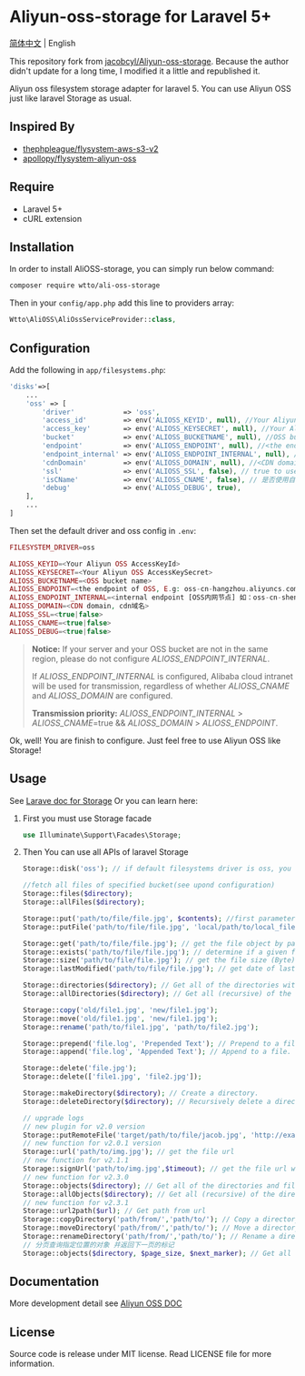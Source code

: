 # Aliyun-oss-storage for Laravel 5+

[简体中文](./readme.md) | English

This repository fork from [jacobcyl/Aliyun-oss-storage](https://github.com/jacobcyl/Aliyun-oss-storage).
Because the author didn't update for a long time, I modified it a little and republished it.

Aliyun oss filesystem storage adapter for laravel 5. You can use Aliyun OSS just like laravel Storage as usual.

## Inspired By

- [thephpleague/flysystem-aws-s3-v2](https://github.com/thephpleague/flysystem-aws-s3-v2)
- [apollopy/flysystem-aliyun-oss](https://github.com/apollopy/flysystem-aliyun-oss)

## Require

- Laravel 5+
- cURL extension

## Installation

In order to install AliOSS-storage, you can simply run below command:

```bash
composer require wtto/ali-oss-storage
```

Then in your `config/app.php` add this line to providers array:

```php
Wtto\AliOSS\AliOssServiceProvider::class,
```

## Configuration

Add the following in `app/filesystems.php`:

```php
'disks'=>[
    ...
    'oss' => [
        'driver'            => 'oss',
        'access_id'         => env('ALIOSS_KEYID', null), //Your Aliyun OSS AccessKeyId
        'access_key'        => env('ALIOSS_KEYSECRET', null), //Your Aliyun OSS AccessKeySecret
        'bucket'            => env('ALIOSS_BUCKETNAME', null), //OSS bucket name
        'endpoint'          => env('ALIOSS_ENDPOINT', null), //<the endpoint of OSS, E.g: oss-cn-hangzhou.aliyuncs.com | custom domain, E.g:img.abc.com> OSS 外网节点或自定义外部域名
        'endpoint_internal' => env('ALIOSS_ENDPOINT_INTERNAL', null), //<internal endpoint [OSS内网节点] 如：oss-cn-shenzhen-internal.aliyuncs.com> v2.0.4 新增配置属性，如果为空，则默认使用 endpoint 配置(由于内网上传有点小问题未解决，请大家暂时不要使用内网节点上传，正在与阿里技术沟通中)
        'cdnDomain'         => env('ALIOSS_DOMAIN', null), //<CDN domain, cdn域名> 如果isCName为true, getUrl会判断cdnDomain是否设定来决定返回的url，如果cdnDomain未设置，则使用endpoint来生成url，否则使用cdn
        'ssl'               => env('ALIOSS_SSL', false), // true to use 'https://' and false to use 'http://'. default is false,
        'isCName'           => env('ALIOSS_CNAME', false), // 是否使用自定义域名,true: 则Storage.url()会使用自定义的cdn或域名生成文件url， false: 则使用外部节点生成url
        'debug'             => env('ALIOSS_DEBUG', true),
    ],
    ...
]
```

Then set the default driver and oss config in `.env`:

```php
FILESYSTEM_DRIVER=oss

ALIOSS_KEYID=<Your Aliyun OSS AccessKeyId>
ALIOSS_KEYSECRET=<Your Aliyun OSS AccessKeySecret>
ALIOSS_BUCKETNAME=<OSS bucket name>
ALIOSS_ENDPOINT=<the endpoint of OSS, E.g: oss-cn-hangzhou.aliyuncs.com | custom domain, E.g:img.abc.com>
ALIOSS_ENDPOINT_INTERNAL=<internal endpoint [OSS内网节点] 如：oss-cn-shenzhen-internal.aliyuncs.com>
ALIOSS_DOMAIN=<CDN domain, cdn域名>
ALIOSS_SSL=<true|false>
ALIOSS_CNAME=<true|false>
ALIOSS_DEBUG=<true|false>
```

> **Notice:** If your server and your OSS bucket are not in the same region, please do not configure _ALIOSS_ENDPOINT_INTERNAL_.
>
> If _ALIOSS_ENDPOINT_INTERNAL_ is configured, Alibaba cloud intranet will be used for transmission, regardless of whether _ALIOSS_CNAME_ and _ALIOSS_DOMAIN_ are configured.
>
> **Transmission priority:** _ALIOSS_ENDPOINT_INTERNAL_ > _ALIOSS_CNAME_=true && _ALIOSS_DOMAIN_ > _ALIOSS_ENDPOINT_.

Ok, well! You are finish to configure. Just feel free to use Aliyun OSS like Storage!

## Usage

See [Larave doc for Storage](https://laravel.com/docs/5.5/filesystem#custom-filesystems)
Or you can learn here:

1. First you must use Storage facade

   ```php
   use Illuminate\Support\Facades\Storage;
   ```

2. Then You can use all APIs of laravel Storage

   ```php
   Storage::disk('oss'); // if default filesystems driver is oss, you can skip this step

   //fetch all files of specified bucket(see upond configuration)
   Storage::files($directory);
   Storage::allFiles($directory);

   Storage::put('path/to/file/file.jpg', $contents); //first parameter is the target file path, second paramter is file content
   Storage::putFile('path/to/file/file.jpg', 'local/path/to/local_file.jpg'); // upload file from local path

   Storage::get('path/to/file/file.jpg'); // get the file object by path
   Storage::exists('path/to/file/file.jpg'); // determine if a given file exists on the storage(OSS)
   Storage::size('path/to/file/file.jpg'); // get the file size (Byte)
   Storage::lastModified('path/to/file/file.jpg'); // get date of last modification

   Storage::directories($directory); // Get all of the directories within a given directory
   Storage::allDirectories($directory); // Get all (recursive) of the directories within a given directory

   Storage::copy('old/file1.jpg', 'new/file1.jpg');
   Storage::move('old/file1.jpg', 'new/file1.jpg');
   Storage::rename('path/to/file1.jpg', 'path/to/file2.jpg');

   Storage::prepend('file.log', 'Prepended Text'); // Prepend to a file.
   Storage::append('file.log', 'Appended Text'); // Append to a file.

   Storage::delete('file.jpg');
   Storage::delete(['file1.jpg', 'file2.jpg']);

   Storage::makeDirectory($directory); // Create a directory.
   Storage::deleteDirectory($directory); // Recursively delete a directory.It will delete all files within a given directory, SO Use with caution please.

   // upgrade logs
   // new plugin for v2.0 version
   Storage::putRemoteFile('target/path/to/file/jacob.jpg', 'http://example.com/jacob.jpg'); //upload remote file to storage by remote url
   // new function for v2.0.1 version
   Storage::url('path/to/img.jpg'); // get the file url
   // new function for v2.1.1
   Storage::signUrl('path/to/img.jpg',$timeout); // get the file url with signature,default timeout = 3600
   // new function for v2.3.0
   Storage::objects($directory); // Get all of the directories and files within a given directory
   Storage::allObjects($directory); // Get all (recursive) of the directories and files within a given directory
   // new function for v2.3.1
   Storage::url2path($url); // Get path from url
   Storage::copyDirectory('path/from/','path/to/'); // Copy a directory
   Storage::moveDirectory('path/from/','path/to/'); // Move a directory
   Storage::renameDirectory('path/from/','path/to/'); // Rename a directory
   // 分页查询指定位置的对象 并返回下一页的标记
   Storage::objects($directory, $page_size, $next_marker); // Get all of the directories and files within a given directory by pages and next page marker
   ```

## Documentation

More development detail see [Aliyun OSS DOC](https://help.aliyun.com/document_detail/32099.html?spm=5176.doc31981.6.335.eqQ9dM)

## License

Source code is release under MIT license. Read LICENSE file for more information.
